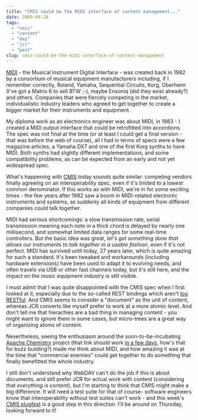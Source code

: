 ```yaml
---
title: "CMIS could be the MIDI interface of content management..."
date: 2009-04-28
tags: 
  - "cmis"
  - "content"
  - "day"
  - "jcr"
  - "post"
slug: cmis-could-be-the-midi-interface-of-content-management
---
```


[MIDI](http://en.wikipedia.org/wiki/Midi) - the Musical Instrument Digital Interface - was created back in 1982 by a consortium of musical equipment manufacturers including, if I remember correctly, Roland, Yamaha, Sequential Circuits, Korg, Oberheim (I've got a Matrix 6 to sell BTW ;-), maybe Ensoniq (did they exist already?) and others. Companies that were fiercely competing in the market, individualistic industry leaders who agreed to get together to create a bigger market for their instruments and equipment.

My diploma work as an electronics engineer was about MIDI, in 1983 - I created a MIDI output interface that could be retrofitted into accordions. The spec was not final at the time (or at least I could get a final version - that was before the web of course), all I had in terms of specs were a few magazine articles, a Yamaha DX7 and one of the first Korg synths to have MIDI. Both synths had slightly different implementations, and some compatibility problems, as can be expected from an early and not yet widespread spec.

What's happening with [CMIS](http://en.wikipedia.org/wiki/Content_Management_Interoperability_Services) today sounds quite similar: competing vendors finally agreeing on an interoperability spec, even if it's limited to a lowest common denominator. If this works as with MIDI, we're in for some exciting times - the few years after 1982 saw a boom in MIDI-related electronic instruments and systems, as suddenly all kinds of equipment from different companies could talk together.

MIDI had serious shortcomings: a slow transmission rate, serial transmission meaning each note in a thick chord is delayed by nearly one millisecond, and somewhat limited data ranges for some real-time controllers. But the basic idea was great, _let's get something done that allows our instruments to talk together in a usable fashion_, even if it's not perfect. MIDI has survived until today, 27 years later, which is quite amazing for such a standard. It's been tweaked and workarounds (including hardware extensions) have been used to adapt it to evolving needs, and often travels via USB or other fast channels today, but it's still here, and the impact on the music equipment industry is still visible.

I must admit that I was quite disappointed with the CMIS spec when I first looked at it, especially due to the so-called REST bindings which aren't [too RESTful](http://roy.gbiv.com/untangled/2008/no-rest-in-cmis). And CMIS seems to consider a "document" as the unit of content, whereas JCR converts like myself prefer to work at a more atomic level. And don't tell me that hierachies are a bad thing in managing content - you might want to ignore them in some cases, but micro-trees are a great way of organizing atoms of content.

Nevertheless, seeing the enthusiasm around the soon-to-be-incubating [Apache Chemistry](http://incubator.apache.org/chemistry) project (that link should work [in a few days](http://markmail.org/message/bfmnzikyztuf4dya), how's that for buzz building?) made me think about MIDI, and how amazing it was at the time that "commercial enemies" could get together to do something that finally benefitted the whole industry.

I still don't understand why WebDAV can't do the job if this is about documents, and still prefer JCR for actual work with content (considering that _everything is content_), but I'm starting to think that CMIS might make a big difference. It will need a test suite for that of course- software engineers know that interoperability without test suites can't work - and this week's [CMIS plugfest](http://dev.day.com/microsling/content/blogs/main/cmisplugfest.html) is a good step in this direction. I'll be around on Thursday, looking forward to it!
